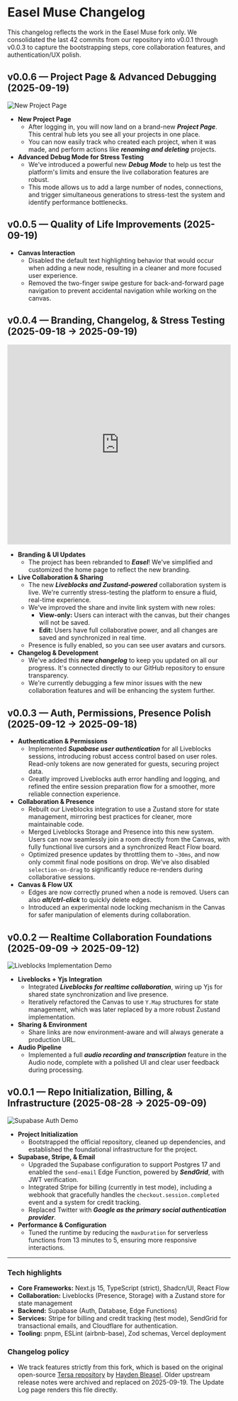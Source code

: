 # Easel Muse Changelog

This changelog reflects the work in the Easel Muse fork only. We consolidated the last 42 commits from our repository into v0.0.1 through v0.0.3 to capture the bootstrapping steps, core collaboration features, and authentication/UX polish.

## v0.0.6 — Project Page & Advanced Debugging (2025-09-19)

<img src="/changelog/project-page-easel.gif" alt="New Project Page" class="changelog-gif" />

-   **New Project Page**
    -   After logging in, you will now land on a brand-new ***Project Page***. This central hub lets you see all your projects in one place.
    -   You can now easily track who created each project, when it was made, and perform actions like ***renaming and deleting*** projects.
-   **Advanced Debug Mode for Stress Testing**
    -   We've introduced a powerful new ***Debug Mode*** to help us test the platform's limits and ensure the live collaboration features are robust.
    -   This mode allows us to add a large number of nodes, connections, and trigger simultaneous generations to stress-test the system and identify performance bottlenecks.

## v0.0.5 — Quality of Life Improvements (2025-09-19)

-   **Canvas Interaction**
    -   Disabled the default text highlighting behavior that would occur when adding a new node, resulting in a cleaner and more focused user experience.
    -   Removed the two-finger swipe gesture for back-and-forward page navigation to prevent accidental navigation while working on the canvas.

## v0.0.4 — Branding, Changelog, & Stress Testing (2025-09-18 → 2025-09-19)

<iframe
  src="https://www.loom.com/embed/4e48a23a373341468f2e4e0f331ad4da?sid=ae014432-cdbf-4c1a-b545-1635d0632dad"
  width="100%"
  height="450"
  frameBorder="0"
  allow="accelerometer; autoplay; clipboard-write; encrypted-media; gyroscope; picture-in-picture; web-share"
  allowFullScreen
></iframe>

-   **Branding & UI Updates**
    -   The project has been rebranded to ***Easel***! We've simplified and customized the home page to reflect the new branding.
-   **Live Collaboration & Sharing**
    -   The new ***Liveblocks and Zustand-powered*** collaboration system is live. We're currently stress-testing the platform to ensure a fluid, real-time experience.
    -   We've improved the share and invite link system with new roles:
        -   **View-only:** Users can interact with the canvas, but their changes will not be saved.
        -   **Edit:** Users have full collaborative power, and all changes are saved and synchronized in real time.
    -   Presence is fully enabled, so you can see user avatars and cursors.
-   **Changelog & Development**
    -   We've added this ***new changelog*** to keep you updated on all our progress. It's connected directly to our GitHub repository to ensure transparency.
    -   We're currently debugging a few minor issues with the new collaboration features and will be enhancing the system further.

## v0.0.3 — Auth, Permissions, Presence Polish (2025-09-12 → 2025-09-18)

-   **Authentication & Permissions**
    -   Implemented ***Supabase user authentication*** for all Liveblocks sessions, introducing robust access control based on user roles. Read-only tokens are now generated for guests, securing project data.
    -   Greatly improved Liveblocks auth error handling and logging, and refined the entire session preparation flow for a smoother, more reliable connection experience.
-   **Collaboration & Presence**
    -   Rebuilt our Liveblocks integration to use a <span class="text-accent">Zustand</span> store for state management, mirroring best practices for cleaner, more maintainable code.
    -   Merged Liveblocks Storage and Presence into this new system. Users can now seamlessly join a room directly from the Canvas, with fully functional live cursors and a synchronized React Flow board.
    -   Optimized presence updates by throttling them to `~30ms`, and now only commit final node positions on drop. We've also disabled `selection-on-drag` to significantly reduce re-renders during collaborative sessions.
-   **Canvas & Flow UX**
    -   Edges are now correctly pruned when a node is removed. Users can also ***alt/ctrl-click*** to quickly delete edges.
    -   Introduced an experimental <span class="text-accent">node locking</span> mechanism in the Canvas for safer manipulation of elements during collaboration.

## v0.0.2 — Realtime Collaboration Foundations (2025-09-09 → 2025-09-12)

<img src="/changelog/liveblocks-implementation-easel.gif" alt="Liveblocks Implementation Demo" class="changelog-gif" />

-   **Liveblocks + Yjs Integration**
    -   Integrated ***Liveblocks for realtime collaboration***, wiring up Yjs for shared state synchronization and live presence.
    -   Iteratively refactored the Canvas to use `Y.Map` structures for state management, which was later replaced by a more robust Zustand implementation.
-   **Sharing & Environment**
    -   Share links are now environment-aware and will always generate a production URL.
-   **Audio Pipeline**
    -   Implemented a full ***audio recording and transcription*** feature in the Audio node, complete with a polished UI and clear user feedback during processing.

## v0.0.1 — Repo Initialization, Billing, & Infrastructure (2025-08-28 → 2025-09-09)

<img src="/changelog/Supabase-Auth-profiles-Easel.gif" alt="Supabase Auth Demo" class="changelog-gif" />

-   **Project Initialization**
    -   Bootstrapped the official repository, cleaned up dependencies, and established the foundational infrastructure for the project.
-   **Supabase, Stripe, & Email**
    -   Upgraded the Supabase configuration to support Postgres 17 and enabled the `send-email` Edge Function, powered by ***SendGrid***, with JWT verification.
    -   Integrated <span class="text-accent">Stripe for billing (currently in test mode)</span>, including a webhook that gracefully handles the `checkout.session.completed` event and a system for credit tracking.
    -   Replaced Twitter with ***Google as the primary social authentication provider***.
-   **Performance & Configuration**
    -   Tuned the runtime by reducing the `maxDuration` for serverless functions from 13 minutes to 5, ensuring more responsive interactions.

---

### Tech highlights

-   **Core Frameworks:** Next.js 15, TypeScript (strict), Shadcn/UI, React Flow
-   **Collaboration:** Liveblocks (Presence, Storage) with a Zustand store for state management
-   **Backend:** Supabase (Auth, Database, Edge Functions)
-   **Services:** Stripe for billing and credit tracking (test mode), SendGrid for transactional emails, and Cloudflare for authentication.
-   **Tooling:** pnpm, ESLint (airbnb-base), Zod schemas, Vercel deployment

### Changelog policy

- We track features strictly from this fork, which is based on the original open-source [Tersa repository](https://github.com/haydenbleasel/tersa) by [Hayden Bleasel](https://x.com/haydenbleasel). Older upstream release notes were archived and replaced on 2025-09-19. The Update Log page renders this file directly.


